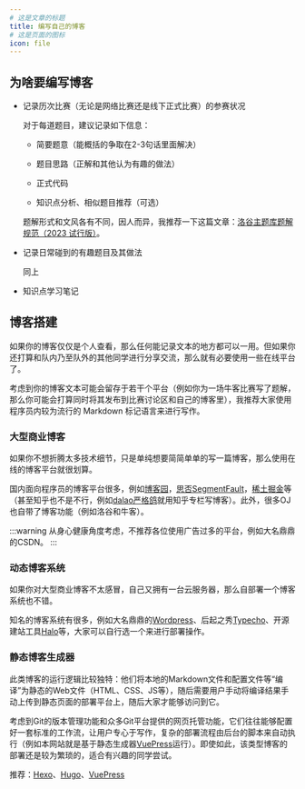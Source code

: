 ```yaml
---
# 这是文章的标题
title: 编写自己的博客
# 这是页面的图标
icon: file
---
```

<!-- more -->

## 为啥要编写博客

* 记录历次比赛（无论是网络比赛还是线下正式比赛）的参赛状况

  对于每道题目，建议记录如下信息：

  * 简要题意（能概括的争取在2-3句话里面解决）

  * 题目思路（正解和其他认为有趣的做法）

  * 正式代码

  * 知识点分析、相似题目推荐（可选）

  题解形式和文风各有不同，因人而异，我推荐一下这篇文章：[洛谷主题库题解规范（2023 试行版）](https://help.luogu.com.cn/rules/academic/solution-standard)。

* 记录日常碰到的有趣题目及其做法

  同上

* 知识点学习笔记

## 博客搭建

如果你的博客仅仅是个人查看，那么任何能记录文本的地方都可以一用。但如果你还打算和队内乃至队外的其他同学进行分享交流，那么就有必要使用一些在线平台了。

考虑到你的博客文本可能会留存于若干个平台（例如你为一场牛客比赛写了题解，那么你可能会打算同时将其发布到比赛讨论区和自己的博客里），我推荐大家使用程序员内较为流行的 Markdown 标记语言来进行写作。

### 大型商业博客

如果你不想折腾太多技术细节，只是单纯想要简简单单的写一篇博客，那么使用在线的博客平台就很划算。

国内面向程序员的博客平台很多，例如[博客园](https://www.cnblogs.com/)，[思否SegmentFault](https://segmentfault.com/)，[稀土掘金](https://juejin.cn/)等（甚至知乎也不是不行，例如[dalao严格鸽](https://www.zhihu.com/people/yan-ge-ge-32-1)就用知乎专栏写博客）。此外，很多OJ也自带了博客功能（例如洛谷和牛客）。

:::warning
从身心健康角度考虑，不推荐各位使用广告过多的平台，例如大名鼎鼎的CSDN。
:::

### 动态博客系统

如果你对大型商业博客不太感冒，自己又拥有一台云服务器，那么自部署一个博客系统也不错。

知名的博客系统有很多，例如大名鼎鼎的[Wordpress](https://wordpress.org/)、后起之秀[Typecho](https://typecho.org/)、开源建站工具[Halo](https://www.halo.run/)等，大家可以自行选一个来进行部署操作。

### 静态博客生成器

此类博客的运行逻辑比较独特：他们将本地的Markdown文件和配置文件等“编译”为静态的Web文件（HTML、CSS、JS等），随后需要用户手动将编译结果手动上传到静态页面的部署平台上，随后大家才能够访问到它。

考虑到Git的版本管理功能和众多Git平台提供的网页托管功能，它们往往能够配置好一套标准的工作流，让用户专心于写作，复杂的部署流程由后台的脚本来自动执行（例如本网站就是基于静态生成器[VuePress](https://v2.vuepress.vuejs.org/zh/)运行）。即使如此，该类型博客的部署还是较为繁琐的，适合有兴趣的同学尝试。

推荐：[Hexo](https://hexo.io/index.html)、[Hugo](https://gohugo.io/)、[VuePress](https://v2.vuepress.vuejs.org/zh/)